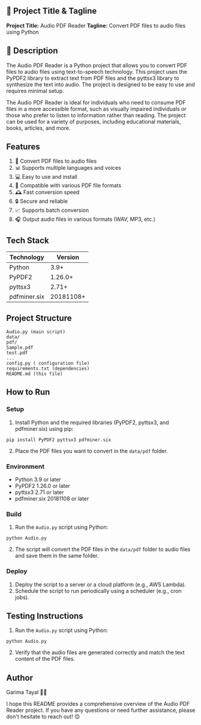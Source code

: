 🚀 **Project Title & Tagline**
---------------------------

**Project Title:** Audio PDF Reader
**Tagline:** Convert PDF files to audio files using Python

📖 **Description**
------------------

The Audio PDF Reader is a Python project that allows you to convert PDF files to audio files using text-to-speech technology. This project uses the PyPDF2 library to extract text from PDF files and the pyttsx3 library to synthesize the text into audio. The project is designed to be easy to use and requires minimal setup.

The Audio PDF Reader is ideal for individuals who need to consume PDF files in a more accessible format, such as visually impaired individuals or those who prefer to listen to information rather than reading. The project can be used for a variety of purposes, including educational materials, books, articles, and more.

**Features**
------------

1. 📀 Convert PDF files to audio files
2. 📊 Supports multiple languages and voices
3. 💻 Easy to use and install
4. 📁 Compatible with various PDF file formats
5. 🕰️ Fast conversion speed
6. 🔒 Secure and reliable
7. 📈 Supports batch conversion
8. 🎧 Output audio files in various formats (WAV, MP3, etc.)

**Tech Stack**
-------------

| **Technology** | **Version** |
| --- | --- |
| Python | 3.9+ |
| PyPDF2 | 1.26.0+ |
| pyttsx3 | 2.71+ |
| pdfminer.six | 20181108+ |

**Project Structure**
-------------------

```
Audio.py (main script)
data/
pdf/
Sample.pdf
test.pdf
...
config.py ( configuration file)
requirements.txt (dependencies)
README.md (this file)
```

**How to Run**
----------------

### Setup

1. Install Python and the required libraries (PyPDF2, pyttsx3, and pdfminer.six) using pip:
```
pip install PyPDF2 pyttsx3 pdfminer.six
```
2. Place the PDF files you want to convert in the `data/pdf` folder.

### Environment

* Python 3.9 or later
* PyPDF2 1.26.0 or later
* pyttsx3 2.71 or later
* pdfminer.six 20181108 or later

### Build

1. Run the `Audio.py` script using Python:
```
python Audio.py
```
2. The script will convert the PDF files in the `data/pdf` folder to audio files and save them in the same folder.

### Deploy

1. Deploy the script to a server or a cloud platform (e.g., AWS Lambda).
2. Schedule the script to run periodically using a scheduler (e.g., cron jobs).

**Testing Instructions**
-------------------------

1. Run the `Audio.py` script using Python:
```
python Audio.py
```
2. Verify that the audio files are generated correctly and match the text content of the PDF files.

**Author**
---------
Garima Tayal 🙋‍♂️


I hope this README provides a comprehensive overview of the Audio PDF Reader project. If you have any questions or need further assistance, please don't hesitate to reach out! 😊

